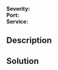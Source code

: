 **Severity:** <!--{{ risk_factor }}-->  
**Port:** <!--{{ port }}-->  
**Service:** <!--{{ svc_name|default:"n/a" }}-->  

<!--{{ plugin_output|default:"" }}-->

## Description
<!--{{ description }}-->

## Solution
<!--{{ solution }}-->